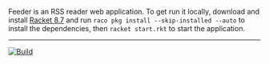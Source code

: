 Feeder is an RSS reader web application. To get run it locally, download and
install [Racket 8.7](https://download.racket-lang.org/releases/8.7/) and run
`raco pkg install --skip-installed --auto` to install the dependencies, then
`racket start.rkt` to start the application.

---

[![Build](https://github.com/minond/feeder/actions/workflows/build.yml/badge.svg)](https://github.com/minond/feeder/actions/workflows/build.yml)
